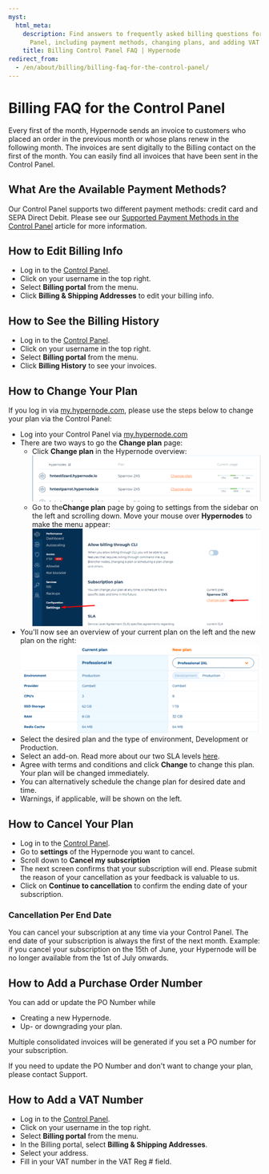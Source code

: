 ```yaml
---
myst:
  html_meta:
    description: Find answers to frequently asked billing questions for the Control
      Panel, including payment methods, changing plans, and adding VAT numbers.
    title: Billing Control Panel FAQ | Hypernode
redirect_from:
  - /en/about/billing/billing-faq-for-the-control-panel/
---
```


<!-- source: https://support.hypernode.com/en/about/billing/billing-faq-for-the-control-panel/ -->

# Billing FAQ for the Control Panel

Every first of the month, Hypernode sends an invoice to customers who placed an order in the previous month or whose plans renew in the following month. The invoices are sent digitally to the Billing contact on the first of the month. You can easily find all invoices that have been sent in the Control Panel.

## What Are the Available Payment Methods?

Our Control Panel supports two different payment methods: credit card and SEPA Direct Debit. Please see our [Supported Payment Methods in the Control Panel](supported-payment-methods-in-the-control-panel.md) article for more information.

## How to Edit Billing Info

- Log in to the [Control Panel](https://my.hypernode.com/).
- Click on your username in the top right.
- Select **Billing portal** from the menu.
- Click **Billing & Shipping Addresses** to edit your billing info.

## How to See the Billing History

- Log in to the [Control Panel](https://my.hypernode.com/).
- Click on your username in the top right.
- Select **Billing portal** from the menu.
- Click **Billing History** to see your invoices.

## How to Change Your Plan

If you log in via [my.hypernode.com](https://auth.hypernode.com/), please use the steps below to change your plan via the Control Panel:

- Log into your Control Panel via [my.hypernode.com](http://my.hypernode.com)
- There are two ways to go the **Change plan** page:
  - Click **Change plan** in the Hypernode overview:
    ![](_res/4tWafqDklisEwVNRFCA8VVvhf0zHkYMi1A.png)
  - Go to the**Change plan** page by going to settings from the sidebar on the left and scrolling down. Move your mouse over **Hypernodes** to make the menu appear:
    ![](_res/YqbbPnc1vfVsic4Kn0_vQRU6kipJ9FLviw.png)
- You'll now see an overview of your current plan on the left and the new plan on the right:
  ![](_res/tkmbOB9hsfJ0SfLR-TNCFtKqzRNgC6bvmA.png)
- Select the desired plan and the type of environment, Development or Production.
- Select an add-on. Read more about our two SLA levels [here](../support/emergency-support-outside-office-hours.md).
- Agree with terms and conditions and click **Change** to change this plan. Your plan will be changed immediately.
- You can alternatively schedule the change plan for desired date and time.
- Warnings, if applicable, will be shown on the left.

## How to Cancel Your Plan

- Log in to the [Control Panel](https://my.hypernode.com/).
- Go to **settings** of the Hypernode you want to cancel.
- Scroll down to **Cancel my subscription**
- The next screen confirms that your subscription will end. Please submit the reason of your cancellation as your feedback is valuable to us.
- Click on **Continue to cancellation** to confirm the ending date of your subscription.

### Cancellation Per End Date

You can cancel your subscription at any time via your Control Panel. The end date of your subscription is always the first of the next month. Example: if you cancel your subscription on the 15th of June, your Hypernode will be no longer available from the 1st of July onwards.

## How to Add a Purchase Order Number

You can add or update the PO Number while

- Creating a new Hypernode.
- Up- or downgrading your plan.

Multiple consolidated invoices will be generated if you set a PO number for your subscription.

If you need to update the PO Number and don't want to change your plan, please contact Support.

## How to Add a VAT Number

- Log in to the [Control Panel](https://my.hypernode.com/).
- Click on your username in the top right.
- Select **Billing portal** from the menu.
- In the Billing portal, select **Billing & Shipping Addresses**.
- Select your address.
- Fill in your VAT number in the VAT Reg # field.
